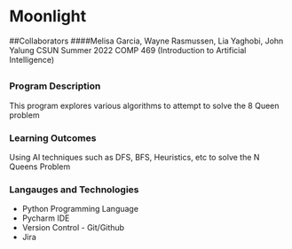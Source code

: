 # Moonlight

##Collaborators
####Melisa Garcia, Wayne Rasmussen, Lia Yaghobi, John Yalung
CSUN Summer 2022 COMP 469 (Introduction to Artificial Intelligence)
##

### Program Description
This program explores various algorithms to attempt to solve the 8 Queen problem

### Learning Outcomes
Using AI techniques such as DFS, BFS, Heuristics, etc to solve the N Queens Problem

### Langauges and Technologies
 - Python Programming Language
 - Pycharm IDE
 - Version Control - Git/Github
 - Jira